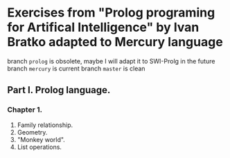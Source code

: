 # Exercises from "Prolog programing for Artifical Intelligence" by Ivan Bratko adapted to Mercury language

branch `prolog` is obsolete, maybe  I will adapt it to SWI-Prolg in the future
branch `mercury` is current
branch `master` is clean

## Part I. Prolog language.

### Chapter 1.

1. Family relationship.
2. Geometry.
3. "Monkey world".
4. List operations.